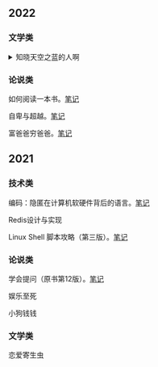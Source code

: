 ## 2022

### 文学类

<details>
<summary>知晓天空之蓝的人啊</summary>
	<blockquote>
    井底之蛙不知大海之宽广，却知晓天空之蓝。<br>
    也许外面宽广的世界可以实现我们的梦想，但如果累了，还可以回来守护自己的那片蓝天。
    </blockquote>
</details>


### 论说类

如何阅读一本书。[笔记](https://www.cnblogs.com/sjmuvx/p/15791312.html)

自卑与超越。[笔记](https://www.cnblogs.com/sjmuvx/p/15790416.html)

富爸爸穷爸爸。[笔记](https://www.cnblogs.com/sjmuvx/p/15817378.html)

## 2021

### 技术类

编码：隐匿在计算机软硬件背后的语言。[笔记](https://www.cnblogs.com/sjmuvx/p/15674252.html)

Redis设计与实现

Linux Shell 脚本攻略（第三版）。[笔记](https://www.cnblogs.com/sjmuvx/p/15756020.html)

### 论说类

学会提问（原书第12版）。[笔记](https://www.cnblogs.com/sjmuvx/p/15725478.html)

娱乐至死

小狗钱钱

### 文学类

恋爱寄生虫
